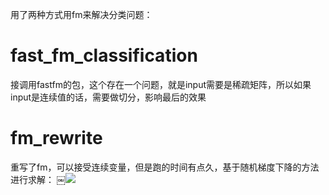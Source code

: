 用了两种方式用fm来解决分类问题：

# fast_fm_classification
接调用fastfm的包，这个存在一个问题，就是input需要是稀疏矩阵，所以如果input是连续值的话，需要做切分，影响最后的效果

# fm_rewrite
重写了fm，可以接受连续变量，但是跑的时间有点久，基于随机梯度下降的方法进行求解：
￼![](http://upload-images.jianshu.io/upload_images/1129359-92da0691440d9857.jpg?imageMogr2/auto-orient/strip%7CimageView2/2/w/1240)

